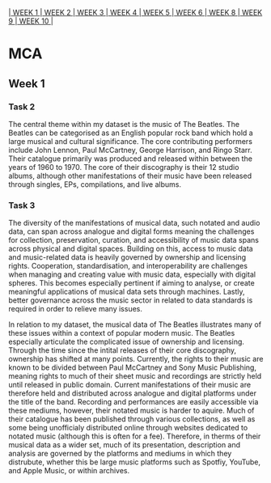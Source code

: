 |[ WEEK 1 ](Week1.md)|[ WEEK 2 ](Week2.md)|[ WEEK 3 ](Week3.md)|[ WEEK 4 ](Week4.md)|[ WEEK 5 ](Week5.md)|[ WEEK 6 ](Week6.md)|[ WEEK 8 ](Week8.md)|[ WEEK 9 ](Week9.md)|[ WEEK 10 ](Week10.md)|


# MCA
## Week 1
### Task 2
The central theme within my dataset is the music of The Beatles. The Beatles can be categorised as an English popular rock band which hold a large musical and cultural significance. The core contributing performers include John Lennon, Paul McCartney, George Harrison, and Ringo Starr. Their catalogue primarily was produced and released within between the years of 1960 to 1970. The core of their discography is their 12 studio albums, although other manifestations of their music have been released through singles, EPs, compilations, and live albums.
### Task 3
The diversity of the manifestations of musical data, such notated and audio data, can span across analogue and digital forms meaning the challenges for collection, preservation, curation, and accessibility of music data spans across physical and digital spaces. Building on this, access to music data and music-related data is heavily governed by ownership and licensing rights. Cooperation, standardisation, and interoperability are challenges when managing and creating value with music data, especially with digital spheres. This becomes especially pertinent if aiming to analyse, or create meaningful applications of musical data sets through machines. Lastly, better governance across the music sector in related to data standards is required in order to relieve many issues.

In relation to my dataset, the musical data of The Beatles illustrates many of these issues within a context of popular modern music. The Beatles especially articulate the complicated issue of ownership and licensing. Through the time since the intital releases of their core discography, ownership has shifted at many points. Currently, the rights to their music are known to be divided between Paul McCartney and Sony Music Publishing, meaning rights to much of their sheet music and recordings are strictly held until released in public domain. Current manifestations of their music are therefore held and distributed across analogue and digital platforms under the title of the band. Recording and performances are easily accessible via these mediums, however, their notated music is harder to aquire. Much of their catalogue has been published through various collections, as well as some being unofficialy distributed online through websites dedicated to notated music (although this is often for a fee). Therefore, in therms of their musical data as a wider set, much of its presentation, description and analysis are governed by the platforms and mediums in which they distrubute, whether this be large music platforms such as Spotfiy, YouTube, and Apple Music, or within archives.
